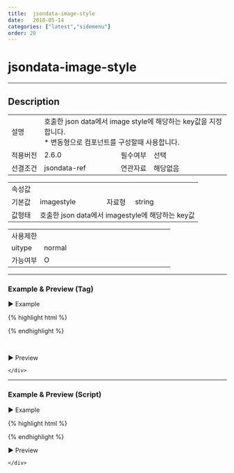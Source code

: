 ```yaml
---
title:  jsondata-image-style
date:   2018-05-14
categories: ["latest","sidemenu"]
order: 20
---
```


jsondata-image-style
===

---

## Description

<table style="width:100%">
    <colgroup>
        <col width="15%"/>
        <col width="35%"/>
        <col width="15%"/>
        <col width="35%"/>
    </colgroup>
    <tr>
        <td class="tdTitle tdBg">설명</td>
        <td colspan="3">
            호출한 json data에서 image style에 해당하는 key값을 지정합니다.<br>
            * 변동형으로 컴포넌트를 구성할때 사용합니다.
        </td>
    </tr>
    <tr>
        <td class="tdTitle tdBg">적용버전</td>
        <td>2.6.0</td>
        <td class="tdTitle tdBg">필수여부</td>
        <td>선택</td>
    </tr>
    <tr>
        <td class="tdTitle tdBg">선결조건</td>
        <td>jsondata-ref</td>
        <td class="tdTitle tdBg">연관자료</td>
        <td>해당없음</td>
    </tr>
</table>
<table style="width:100%">
    <colgroup>
        <col width="15%"/>
        <col width="35%"/>
        <col width="15%"/>
        <col width="35%"/>
    </colgroup>
    <tr>
        <td class="tdTitle tdBg tdCenter" colspan="4">속성값</td>
    </tr>
    <tr>
        <td class="tdTitle tdBg">기본값</td>
        <td>imagestyle</td>
        <td class="tdTitle tdBg">자료형</td>
        <td>string</td>
    </tr>
    <tr>
        <td class="tdTitle tdBg">값형태</td>
        <td colspan="3">호출한 json data에서 imagestyle에 해당하는 key값</td>
    </tr>
</table>
<table style="width:100%">
    <colgroup>
        <col width="20%"/>
        <col width="20%"/>
        <col width="20%"/>
        <col width="20%"/>
        <col width="20%"/>
    </colgroup>
    <tr>
        <td class="tdTitle tdBg tdCenter" colspan="5">사용제한</td>
    </tr>
    <tr>
        <td class="tdTitle tdBg">uitype</td>
        <td class="tdCenter">normal</td>
        <td></td>
        <td></td>
        <td></td>
    </tr>
    <tr>
        <td class="tdTitle tdBg">가능여부</td>
        <td class="tdBlue tdCenter">O</td>
        <td></td>
        <td></td>
        <td></td>
    </tr>
</table>

---
### Example & Preview (Tag)

<script>
    var sideJsonData = [
        {"id": "1", "pid":"0",       "order":"1",  "text":"1"},
        {"id": "2", "pid":"0",       "order":"2",  "text":"2", "imagesrc":"./../img/SBUxLogo.png", "imagestyleKey":"width:50px"},
        {"id": "1_1", "pid":"1",     "order":"1",  "text":"1_1"},
        {"id": "1_1_1", "pid":"1_1", "order":"1",  "text":"1_1_1"},
        {"id": "1_1_2", "pid":"1_1", "order":"2",  "text":"1_1_2"},
        {"id": "2_1", "pid":"2",     "order":"1",  "text":"2_1"},
        {"id": "2_1_1", "pid":"2_1", "order":"1",  "text":"2_1_1"}
    ];
</script>

<sbux-tabs id="exTab1" name="exTab1" uitype="normal" title-target-id-array="exTab1_1" title-text-array="normal(변동형)" is-scrollable="false">
</sbux-tabs>
<div class="tab-content">
    <div id="exTab1_1">

▶ Example

{% highlight html %}
<script>
    var sideJsonData = [
        {"id": "1", "pid":"0",       "order":"1",  "text":"1"},
        {"id": "2", "pid":"0",       "order":"2",  "text":"2", "imagesrc":"./../img/SBUxLogo.png", "imagestyleKey":"width:50px"},
        {"id": "1_1", "pid":"1",     "order":"1",  "text":"1_1"},
        {"id": "1_1_1", "pid":"1_1", "order":"1",  "text":"1_1_1"},
        {"id": "1_1_2", "pid":"1_1", "order":"2",  "text":"1_1_2"},
        {"id": "2_1", "pid":"2",     "order":"1",  "text":"2_1"},
        {"id": "2_1_1", "pid":"2_1", "order":"1",  "text":"2_1_1"}
    ];
</script>
<sbux-sidemenu id="sbIdx1_1" name="sbTagNm1_1" uitype="normal" jsondata-ref="sideJsonData" jsondata-image-style="imagestyleKey"></sbux-sidemenu>
{% endhighlight %}

<br>

▶ Preview 

<sbux-sidemenu id="sbIdx1_1" name="sbTagNm1_1" uitype="normal" jsondata-ref="sideJsonData" jsondata-image-style="imagestyleKey"></sbux-sidemenu>

    </div>
</div>

---
### Example & Preview (Script)

<sbux-tabs id="exTab2" name="exTab2" uitype="normal" title-target-id-array="exTab2_1" title-text-array="normal(변동형)" is-scrollable="false">
</sbux-tabs>
<div class="tab-content">
    <div id="exTab2_1">

▶ Example

{% highlight html %}
<div id="sbArea2_1"></div>
<script>
    var sideJsonData = [
        {"id": "1", "pid":"0",       "order":"1",  "text":"1"},
        {"id": "2", "pid":"0",       "order":"2",  "text":"2", "imagesrc":"./../img/SBUxLogo.png", "imagestyleKey":"width:50px"},
        {"id": "1_1", "pid":"1",     "order":"1",  "text":"1_1"},
        {"id": "1_1_1", "pid":"1_1", "order":"1",  "text":"1_1_1"},
        {"id": "1_1_2", "pid":"1_1", "order":"2",  "text":"1_1_2"},
        {"id": "2_1", "pid":"2",     "order":"1",  "text":"2_1"},
        {"id": "2_1_1", "pid":"2_1", "order":"1",  "text":"2_1_1"}
   ];
    $(document).ready(function(){
        $('#sbArea2_1').sbSidemenu({
            name : 'sbScriptNm2_1',
            uitype : 'normal',
            jsondataRef : 'sideJsonData',
            jsondataImageStyle : 'imagestyleKey'
        });
    }); 
</script>
{% endhighlight %}

<br>

▶ Preview 

<div id="sbArea2_1"></div>
<script>
    $(document).ready(function(){
        $('#sbArea2_1').sbSidemenu({
            name : 'sbScriptNm2_1',
            uitype : 'normal',
            jsondataRef : 'sideJsonData',
            jsondataImageStyle : 'imagestyleKey'
        });
    }); 
</script>

    </div>
</div>